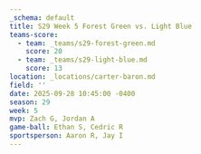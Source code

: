 ```yaml
---
_schema: default
title: S29 Week 5 Forest Green vs. Light Blue
teams-score:
  - team: _teams/s29-forest-green.md
    score: 20
  - team: _teams/s29-light-blue.md
    score: 13
location: _locations/carter-baron.md
field: ''
date: 2025-09-28 10:45:00 -0400
season: 29
week: 5
mvp: Zach G, Jordan A
game-ball: Ethan S, Cedric R
sportsperson: Aaron R, Jay I
---
```

